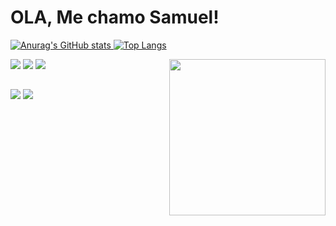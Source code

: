 # OLA, Me chamo Samuel!
<a href="https://github.com/SamuelDomingos" />

![Anurag's GitHub stats](https://github-readme-stats.vercel.app/api?username=SamuelDomingos&show_icons=true&theme=tokyonight)
[![Top Langs](https://github-readme-stats.vercel.app/api/top-langs/?username=SamuelDomingos)](https://github.com/SamuelDomingos/github-readme-stats)

<div class=icons>
  <img src='https://icongr.am/devicon/html5-plain-wordmark.svg?size=50&color=e44d26' />
  <img src='https://icongr.am/devicon/css3-plain-wordmark.svg?size=50&color=315de3' />
  <img src='https://icongr.am/devicon/github-original.svg?size=50&color=181616' />
  <img align="right" width="250" src='https://c.tenor.com/pzcI5oJKQtsAAAAC/anime-boy.gif'/>
</div><!--ICONS-->


##

<div class="links">
  
  <a target="_blank" href="https://discord.com/channels/@SpaceX#4037"><img src='https://img.shields.io/badge/Discord-7289DA?style=for-the-badge&logo=discord&logoColor=white' /></a>
  <a target="_blank" href="https://www.instagram.com/fs.domingos/"><img src='https://img.shields.io/badge/Instagram-E4405F?style=for-the-badge&logo=instagram&logoColor=white' /></a>
</div><!--LINKS-->
